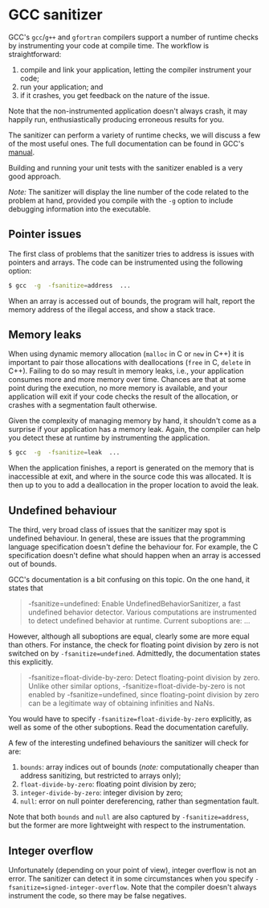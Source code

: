 # GCC sanitizer

GCC's `gcc`/`g++` and `gfortran` compilers support a number of runtime checks by instrumenting your code at compile time.  The workflow is straightforward:

  1. compile and link your application, letting the compiler instrument your code;
  1. run your application; and
  1. if it crashes, you get feedback on the nature of the issue.

Note that the non-instrumented application doesn't always crash, it may happily run, enthusiastically producing erroneous results for you.

The sanitizer can perform a variety of runtime checks, we will discuss a few of the most useful ones. The full documentation can be found in GCC's [manual](https://gcc.gnu.org/onlinedocs/gcc-8.2.0/gcc/Instrumentation-Options.html#Instrumentation-Options).

Building and running your unit tests with the sanitizer enabled is a very good approach.

_Note:_ The sanitizer will display the line number of the code related to the problem at hand, provided you compile with the `-g` option to include debugging information into the executable.


## Pointer issues

The first class of problems that the sanitizer tries to address is issues with pointers and arrays.  The code can be instrumented using the following option:

~~~~bash
$ gcc  -g  -fsanitize=address  ...
~~~~

When an array is accessed out of bounds, the program will halt, report the memory address of the illegal access, and show a stack trace.


## Memory leaks

When using dynamic memory allocation (`malloc` in C or `new` in C++) it is important to pair those allocations with deallocations (`free` in C, `delete` in C++).  Failing to do so may result in memory leaks, i.e., your application consumes more and more memory over time.  Chances are that at some point during the execution, no more memory is available, and your application will exit if your code checks the result of the allocation, or crashes with a segmentation fault otherwise.

Given the complexity of managing memory by hand, it shouldn't come as a surprise if your application has a memory leak.  Again, the compiler can help you detect these at runtime by instrumenting the application.

~~~~bash
$ gcc  -g  -fsanitize=leak  ...
~~~~

When the application finishes, a report is generated on the memory that is inaccessible at exit, and where in the source code this was allocated.  It is then up to you to add a deallocation in the proper location to avoid the leak.


## Undefined behaviour

The third, very broad class of issues that the sanitizer may spot is undefined behaviour.  In general, these are issues that the programming language specification doesn't define the behaviour for.  For example, the C specification doesn't define what should happen when an array is accessed out of bounds.

GCC's documentation is a bit confusing on this topic.  On the one hand, it states that
> -fsanitize=undefined:
>  Enable UndefinedBehaviorSanitizer, a fast undefined behavior detector. Various computations are instrumented to detect undefined behavior at runtime. Current suboptions are:
> ...

However, although all suboptions are equal, clearly some are more equal than others.  For instance, the check for floating point division by zero is not switched on by `-fsanitize=undefined`.  Admittedly, the documentation states this explicitly.
> -fsanitize=float-divide-by-zero:
>    Detect floating-point division by zero. Unlike other similar options, -fsanitize=float-divide-by-zero is not enabled by -fsanitize=undefined, since floating-point division by zero can be a legitimate way of obtaining infinities and NaNs.

You would have to specify `-fsanitize=float-divide-by-zero` explicitly, as well as some of the other suboptions.  Read the documentation carefully.

A few of the interesting undefined behaviours the sanitizer will check for are:
  1. `bounds`: array indices out of bounds (_note:_ computationally cheaper than address sanitizing, but restricted to arrays only);
  1. `float-divide-by-zero`: floating point division by zero;
  1. `integer-divide-by-zero`: integer division by zero;
  1. `null`: error on null pointer dereferencing, rather than segmentation fault.

Note that both `bounds` and `null` are also captured by `-fsanitize=address`, but the former are more lightweight with respect to the instrumentation.


## Integer overflow

Unfortunately (depending on your point of view), integer overflow is not an error.  The sanitizer can detect it in some circumstances when you specify `-fsanitize=signed-integer-overflow`.  Note that the compiler doesn't always instrument the code, so there may be false negatives.
